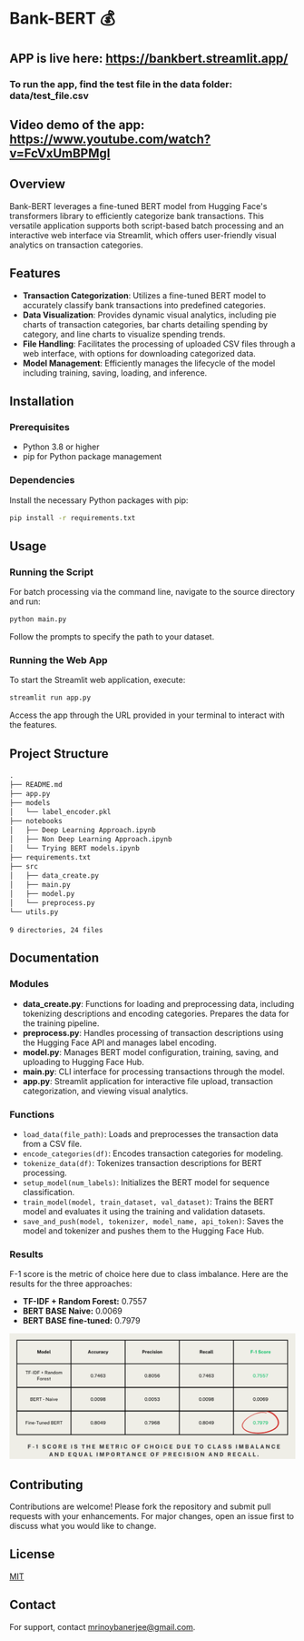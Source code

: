 # Bank-BERT 💰

## APP is live here: https://bankbert.streamlit.app/

### To run the app, find the test file in the data folder: data/test_file.csv

## Video demo of the app: https://www.youtube.com/watch?v=FcVxUmBPMgI

## Overview
Bank-BERT leverages a fine-tuned BERT model from Hugging Face's transformers library to efficiently categorize bank transactions. This versatile application supports both script-based batch processing and an interactive web interface via Streamlit, which offers user-friendly visual analytics on transaction categories.

## Features
- **Transaction Categorization**: Utilizes a fine-tuned BERT model to accurately classify bank transactions into predefined categories.
- **Data Visualization**: Provides dynamic visual analytics, including pie charts of transaction categories, bar charts detailing spending by category, and line charts to visualize spending trends.
- **File Handling**: Facilitates the processing of uploaded CSV files through a web interface, with options for downloading categorized data.
- **Model Management**: Efficiently manages the lifecycle of the model including training, saving, loading, and inference.

## Installation

### Prerequisites
- Python 3.8 or higher
- pip for Python package management

### Dependencies
Install the necessary Python packages with pip:

```bash
pip install -r requirements.txt
```

## Usage

### Running the Script
For batch processing via the command line, navigate to the source directory and run:

```bash
python main.py
```
Follow the prompts to specify the path to your dataset.

### Running the Web App
To start the Streamlit web application, execute:

```bash
streamlit run app.py
```
Access the app through the URL provided in your terminal to interact with the features.

## Project Structure

```plaintext
.
├── README.md
├── app.py
├── models
│   └── label_encoder.pkl
├── notebooks
│   ├── Deep Learning Approach.ipynb
│   ├── Non Deep Learning Approach.ipynb
│   └── Trying BERT models.ipynb
├── requirements.txt
├── src
│   ├── data_create.py
│   ├── main.py
│   ├── model.py
│   └── preprocess.py
└── utils.py

9 directories, 24 files
```

## Documentation

### Modules
- **data_create.py**: Functions for loading and preprocessing data, including tokenizing descriptions and encoding categories. Prepares the data for the training pipeline.
- **preprocess.py**: Handles processing of transaction descriptions using the Hugging Face API and manages label encoding.
- **model.py**: Manages BERT model configuration, training, saving, and uploading to Hugging Face Hub.
- **main.py**: CLI interface for processing transactions through the model.
- **app.py**: Streamlit application for interactive file upload, transaction categorization, and viewing visual analytics.

### Functions
- `load_data(file_path)`: Loads and preprocesses the transaction data from a CSV file.
- `encode_categories(df)`: Encodes transaction categories for modeling.
- `tokenize_data(df)`: Tokenizes transaction descriptions for BERT processing.
- `setup_model(num_labels)`: Initializes the BERT model for sequence classification.
- `train_model(model, train_dataset, val_dataset)`: Trains the BERT model and evaluates it using the training and validation datasets.
- `save_and_push(model, tokenizer, model_name, api_token)`: Saves the model and tokenizer and pushes them to the Hugging Face Hub.

### Results
F-1 score is the metric of choice here due to class imbalance.
Here are the results for the three approaches:
- **TF-IDF + Random Forest:** 0.7557
- **BERT BASE Naive:** 0.0069
- **BERT BASE fine-tuned:** 0.7979

![alt text](./assets/evaluation_results.png)

## Contributing
Contributions are welcome! Please fork the repository and submit pull requests with your enhancements. For major changes, open an issue first to discuss what you would like to change.

## License
[MIT](https://choosealicense.com/licenses/mit/)

## Contact
For support, contact [mrinoybanerjee@gmail.com](mailto:mrinoybanerjee@gmail.com).
